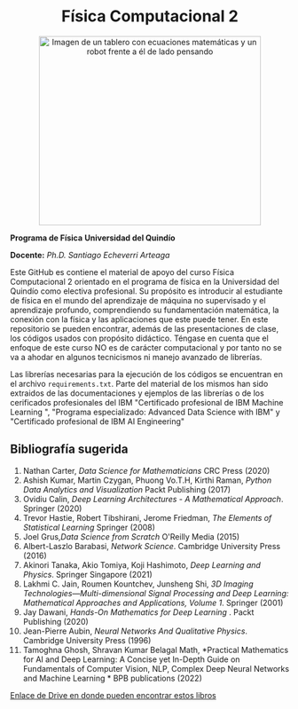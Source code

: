 <div align="center">
<h1>Física Computacional 2</h1>

<img src="https://live.staticflickr.com/1816/30212411048_2a1d7200e2_b.jpg" alt="Imagen de un tablero con ecuaciones matemáticas y un robot frente a él de lado pensando"
     width="400"
     height="341">
</div>

**Programa de Física**
**Universidad del Quindío**

**Docente:** *Ph.D. Santiago Echeverri Arteaga*

Este GitHub es contiene el material de apoyo del curso Física Computacional 2 orientado en el programa de física en la Universidad del Quindío como electiva profesional. Su propósito es introducir al estudiante de física en el mundo del aprendizaje de máquina no supervisado y el aprendizaje profundo, comprendiendo su fundamentación matemática, la conexión con la física y las aplicaciones que este puede tener. En este repositorio se pueden encontrar, además de las presentaciones de clase, los códigos usados con propósito didáctico. Téngase en cuenta que el enfoque de este curso NO es de carácter computacional y por tanto no se va a ahodar en algunos tecnicismos ni manejo avanzado de librerías.

Las librerías necesarias para la ejecución de los códigos se encuentran en el archivo `requirements.txt`. Parte del material de los mismos han sido extraidos de las documentaciones y ejemplos de las librerías o de los cerificados profesionales del IBM "Certificado profesional de IBM Machine Learning
", "Programa especializado: Advanced Data Science with IBM" y "Certificado profesional de IBM AI Engineering"

<h2>Bibliografía sugerida </h2>

1. Nathan Carter, *Data Science for Mathematicians* CRC Press (2020)
2. Ashish Kumar, Martin Czygan, Phuong Vo.T.H, Kirthi Raman, *Python Data Analytics and Visualization* Packt Publishing (2017) 
3. Ovidiu Calin, *Deep Learning Architectures - A Mathematical Approach*. Springer (2020)
4. Trevor Hastie, Robert Tibshirani, Jerome Friedman, *The Elements of Statistical Learning* Springer (2008)
5. Joel Grus,*Data Science from Scratch* O'Reilly Media (2015)
6. Albert-Laszlo Barabasi, *Network Science*. Cambridge University Press (2016)
7. Akinori Tanaka, Akio Tomiya, Koji Hashimoto, *Deep Learning and Physics*. Springer Singapore (2021) 
8.  Lakhmi C. Jain, Roumen Kountchev, Junsheng Shi, *3D Imaging Technologies―Multi-dimensional Signal Processing and Deep Learning: Mathematical Approaches and Applications, Volume 1*. Springer (2001)
9. Jay Dawani, *Hands-On Mathematics for Deep Learning* . Packt Publishing (2020)
10. Jean-Pierre Aubin, *Neural Networks And Qualitative Physics*. Cambridge University Press (1996)
11. Tamoghna Ghosh, Shravan Kumar Belagal Math, *Practical Mathematics for AI and Deep Learning: A Concise yet In-Depth Guide on Fundamentals of Computer Vision, NLP, Complex Deep Neural Networks and Machine Learning * BPB publications (2022)

[Enlace de Drive en donde pueden encontrar estos libros](https://drive.google.com/drive/folders/158ffEF6mYpKV4VlLtwHUtHdy_vp-_FkS?usp=share_link) 
